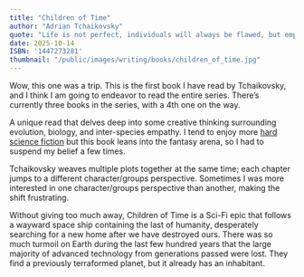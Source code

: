 ```yaml
---
title: "Children of Time"
author: "Adrian Tchaikovsky"
quote: "Life is not perfect, individuals will always be flawed, but empathy – the sheer inability to see those around them as anything other than people too – conquers all, in the end."
date: 2025-10-14
ISBN: '1447273281'
thumbnail: "/public/images/writing/books/children_of_time.jpg"
---
```


Wow, this one was a trip. This is the first book I have read by Tchaikovsky, and I think I am going to endeavor to read the entire series. There’s currently three books in the series, with a 4th one on the way.

A unique read that delves deep into some creative thinking surrounding evolution, biology, and inter-species empathy. I tend to enjoy more [hard science fiction](https://en.wikipedia.org/wiki/Hard_science_fiction) but this book leans into the fantasy arena, so I had to suspend my belief a few times.

Tchaikovsky weaves multiple plots together at the same time; each chapter jumps to a different character/groups perspective. Sometimes I was more interested in one character/groups perspective than another, making the shift frustrating.

Without giving too much away, Children of Time is a Sci-Fi epic that follows a wayward space ship containing the last of humanity, desperately searching for a new home after we have destroyed ours. There was so much turmoil on Earth during the last few hundred years that the large majority of advanced technology from generations passed were lost. They find a previously terraformed planet, but it already has an inhabitant.